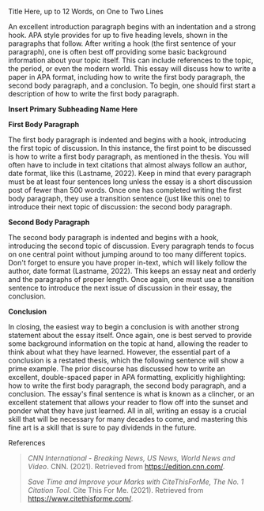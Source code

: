 Title Here, up to 12 Words, on One to Two Lines

An excellent introduction paragraph begins with an indentation and a
strong hook. APA style provides for up to five heading levels, shown in
the paragraphs that follow. After writing a hook (the first sentence of
your paragraph), one is often best off providing some basic background
information about your topic itself. This can include references to the
topic, the period, or even the modern world. This essay will discuss how
to write a paper in APA format, including how to write the first body
paragraph, the second body paragraph, and a conclusion. To begin, one
should first start a description of how to write the first body
paragraph.

**Insert Primary Subheading Name Here**

**First Body Paragraph**

The first body paragraph is indented and begins with a hook, introducing
the first topic of discussion. In this instance, the first point to be
discussed is how to write a first body paragraph, as mentioned in the
thesis. You will often have to include in text citations that almost
always follow an author, date format, like this (Lastname, 2022). Keep
in mind that every paragraph must be at least four sentences long unless
the essay is a short discussion post of fewer than 500 words. Once one
has completed writing the first body paragraph, they use a transition
sentence (just like this one) to introduce their next topic of
discussion: the second body paragraph.

**Second Body Paragraph**

The second body paragraph is indented and begins with a hook,
introducing the second topic of discussion. Every paragraph tends to
focus on one central point without jumping around to too many different
topics. Don't forget to ensure you have proper in-text, which will
likely follow the author, date format (Lastname, 2022). This keeps an
essay neat and orderly and the paragraphs of proper length. Once again,
one must use a transition sentence to introduce the next issue of
discussion in their essay, the conclusion.

**Conclusion**

In closing, the easiest way to begin a conclusion is with another strong
statement about the essay itself. Once again, one is best served to
provide some background information on the topic at hand, allowing the
reader to think about what they have learned. However, the essential
part of a conclusion is a restated thesis, which the following sentence
will show a prime example. The prior discourse has discussed how to
write an excellent, double-spaced paper in APA formatting, explicitly
highlighting: how to write the first body paragraph, the second body
paragraph, and a conclusion. The essay\'s final sentence is what is
known as a clincher, or an excellent statement that allows your reader
to flow off into the sunset and ponder what they have just learned. All
in all, writing an essay is a crucial skill that will be necessary for
many decades to come, and mastering this fine art is a skill that is
sure to pay dividends in the future.

References

> *CNN International - Breaking News, US News, World News and Video*.
> CNN. (2021). Retrieved from https://edition.cnn.com/.
>
> *Save Time and Improve your Marks with CiteThisForMe, The No. 1
> Citation Tool*. Cite This For Me. (2021). Retrieved from
> https://www.citethisforme.com/.
